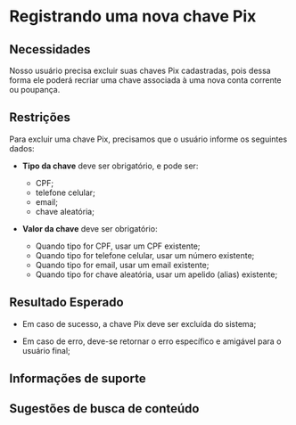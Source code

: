 # Registrando uma nova chave Pix

## Necessidades

Nosso usuário precisa excluir suas chaves Pix cadastradas, pois dessa forma ele poderá recriar uma chave associada à uma nova conta corrente ou poupança.
   
## Restrições

Para excluir uma chave Pix, precisamos que o usuário informe os seguintes dados:

- **Tipo da chave** deve ser obrigatório, e pode ser:
    - CPF;
    - telefone celular;
    - email;
    - chave aleatória;

- **Valor da chave** deve ser obrigatório:
    - Quando tipo for CPF, usar um CPF existente;
    - Quando tipo for telefone celular, usar um número existente;
    - Quando tipo for email, usar um email existente;
    - Quando tipo for chave aleatória, usar um apelido (alias) existente;


## Resultado Esperado

- Em caso de sucesso, a chave Pix deve ser excluída do sistema;

- Em caso de erro, deve-se retornar o erro específico e amigável para o usuário final;

## Informações de suporte

## Sugestões de busca de conteúdo